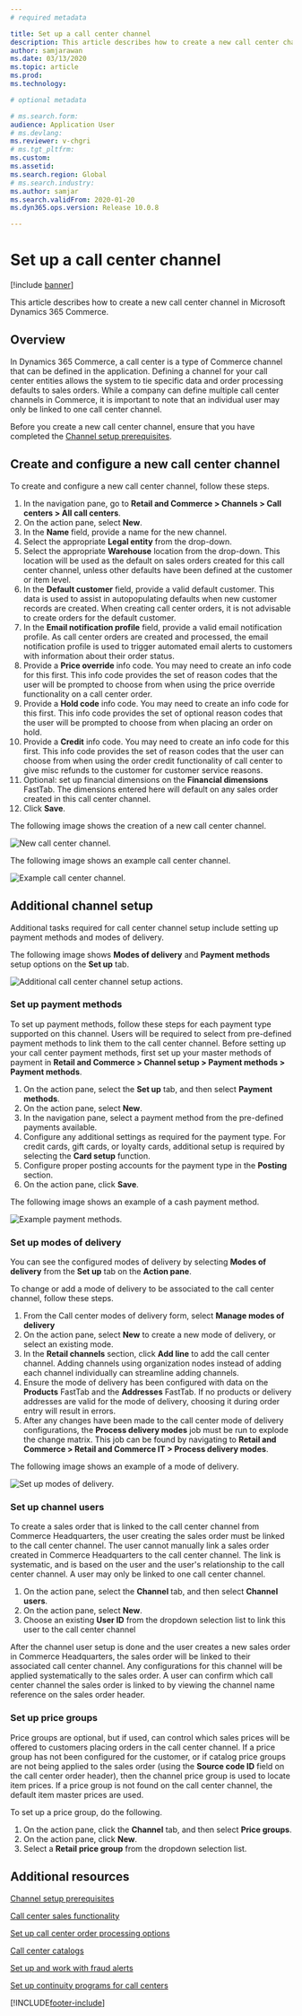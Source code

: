 ```yaml
---
# required metadata

title: Set up a call center channel
description: This article describes how to create a new call center channel in Microsoft Dynamics 365 Commerce.
author: samjarawan
ms.date: 03/13/2020
ms.topic: article
ms.prod: 
ms.technology: 

# optional metadata

# ms.search.form: 
audience: Application User
# ms.devlang: 
ms.reviewer: v-chgri
# ms.tgt_pltfrm: 
ms.custom: 
ms.assetid: 
ms.search.region: Global
# ms.search.industry: 
ms.author: samjar
ms.search.validFrom: 2020-01-20
ms.dyn365.ops.version: Release 10.0.8

---
```

# Set up a call center channel


[!include [banner](includes/banner.md)]

This article describes how to create a new call center channel in Microsoft Dynamics 365 Commerce.

## Overview


In Dynamics 365 Commerce, a call center is a type of Commerce channel that can be defined in the application. Defining a channel for your call center entities allows the system to tie specific data and order processing defaults to sales orders. While a company can define multiple call center channels in Commerce, it is important to note that an individual user may only be linked to one call center channel. 

Before you create a new call center channel, ensure that you have completed the [Channel setup prerequisites](channels-prerequisites.md).

## Create and configure a new call center channel

To create and configure a new call center channel, follow these steps.

1. In the navigation pane, go to **Retail and Commerce \> Channels \> Call centers \> All call centers**.
1. On the action pane, select **New**.
1. In the **Name** field, provide a name for the new channel.
1. Select the appropriate **Legal entity** from the drop-down.
1. Select the appropriate **Warehouse** location from the drop-down. This location will be used as the default on sales orders created for this call center channel, unless other defaults have been defined at the customer or item level.
1. In the **Default customer** field, provide a valid default customer. This data is used to assist in autopopulating defaults when new customer records are created. When creating call center orders, it is not advisable to create orders for the default customer.
1. In the **Email notification profile** field, provide a valid email notification profile. As call center orders are created and processed, the email notification profile is used to trigger automated email alerts to customers with information about their order status.
1. Provide a **Price override** info code. You may need to create an info code for this first. This info code provides the set of reason codes that the user will be prompted to choose from when using the price override functionality on a call center order.
1. Provide a **Hold code** info code. You may need to create an info code for this first. This info code provides the set of optional reason codes that the user will be prompted to choose from when placing an order on hold.
1. Provide a **Credit** info code. You may need to create an info code for this first. This info code provides the set of reason codes that the user can choose from when using the order credit functionality of call center to give misc refunds to the customer for customer service reasons.
1. Optional: set up financial dimensions on the **Financial dimensions** FastTab. The dimensions entered here will default on any sales order created in this call center channel.
1. Click **Save**.

The following image shows the creation of a new call center channel.

![New call center channel.](media/channel-setup-callcenter-1.png)

The following image shows an example call center channel.

![Example call center channel.](media/channel-setup-callcenter-2.png)

## Additional channel setup

Additional tasks required for call center channel setup include setting up payment methods and modes of delivery.

The following image shows **Modes of delivery** and **Payment methods** setup options on the **Set up** tab.

![Additional call center channel setup actions.](media/channel-setup-callcenter-3.png)

### Set up payment methods

To set up payment methods, follow these steps for each payment type supported on this channel. Users will be required to select from pre-defined payment methods to link them to the call center channel. Before setting up your call center payment methods, first set up your master methods of payment in **Retail and Commerce \> Channel setup \> Payment methods \> Payment methods**.

1. On the action pane, select the **Set up** tab, and then select **Payment methods**.
1. On the action pane, select **New**.
1. In the navigation pane, select a payment method from the pre-defined payments available.
1. Configure any additional settings as required for the payment type. For credit cards, gift cards, or loyalty cards, additional setup is required by selecting the **Card setup** function. 
1. Configure proper posting accounts for the payment type in the **Posting** section.
1. On the action pane, click **Save**.

The following image shows an example of a cash payment method.

![Example payment methods.](media/channel-setup-callcenter-payments.png)

### Set up modes of delivery

You can see the configured modes of delivery by selecting **Modes of delivery** from the **Set up** tab on the **Action pane**.  

To change or add a mode of delivery to be associated to the call center channel, follow these steps.

1. From the Call center modes of delivery form, select **Manage modes of delivery**
1. On the action pane, select **New** to create a new mode of delivery, or select an existing mode.
1. In the **Retail channels** section, click **Add line** to add the call center channel. Adding channels using organization nodes instead of adding each channel individually can streamline adding channels.
1. Ensure the mode of delivery has been configured with data on the **Products** FastTab and the **Addresses** FastTab. If no products or delivery addresses are valid for the mode of delivery, choosing it during order entry will result in errors.
1. After any changes have been made to the call center mode of delivery configurations, the **Process delivery modes** job must be run to explode the change matrix. This job can be found by navigating to **Retail and Commerce \> Retail and Commerce IT \> Process delivery modes**.

The following image shows an example of a mode of delivery.

![Set up modes of delivery.](media/channel-setup-retail-7.png)

### Set up channel users

To create a sales order that is linked to the call center channel from Commerce Headquarters, the user creating the sales order must be linked to the call center channel. The user cannot manually link a sales order created in Commerce Headquarters to the call center channel. The link is systematic, and is based on the user and the user's relationship to the call center channel. A user may only be linked to one call center channel.

1. On the action pane, select the **Channel** tab, and then select **Channel users**.
1. On the action pane, select **New**.
1. Choose an existing **User ID** from the dropdown selection list to link this user to the call center channel

After the channel user setup is done and the user creates a new sales order in Commerce Headquarters, the sales order will be linked to their associated call center channel. Any configurations for this channel will be applied systematically to the sales order. A user can confirm which call center channel the sales order is linked to by viewing the channel name reference on the sales order header.


### Set up price groups

Price groups are optional, but if used, can control which sales prices will be offered to customers placing orders in the call center channel. If a price group has not been configured for the customer, or if catalog price groups are not being applied to the sales order (using the **Source code ID** field on the call center order header), then the channel price group is used to locate item prices. If a price group is not found on the call center channel, the default item master prices are used. 

To set up a price group, do the following.

1. On the action pane, click the **Channel** tab, and then select **Price groups**.
1. On the action pane, click **New**.
1. Select a **Retail price group** from the dropdown selection list.

## Additional resources

[Channel setup prerequisites](channels-prerequisites.md)

[Call center sales functionality](call-center-functionality.md)

[Set up call center order processing options](set-up-order-processing-options.md)

[Call center catalogs](call-center-catalogs.md)

[Set up and work with fraud alerts](set-up-fraud-alerts.md)

[Set up continuity programs for call centers](set-up-continuity-program.md)


[!INCLUDE[footer-include](../includes/footer-banner.md)]